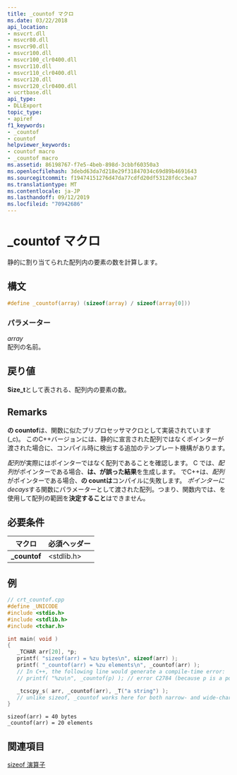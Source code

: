 ```yaml
---
title: _countof マクロ
ms.date: 03/22/2018
api_location:
- msvcrt.dll
- msvcr80.dll
- msvcr90.dll
- msvcr100.dll
- msvcr100_clr0400.dll
- msvcr110.dll
- msvcr110_clr0400.dll
- msvcr120.dll
- msvcr120_clr0400.dll
- ucrtbase.dll
api_type:
- DLLExport
topic_type:
- apiref
f1_keywords:
- _countof
- countof
helpviewer_keywords:
- countof macro
- _countof macro
ms.assetid: 86198767-f7e5-4beb-898d-3cbbf60350a3
ms.openlocfilehash: 3debd63da7d218e29f31847034c69d89b4691643
ms.sourcegitcommit: f19474151276d47da77cdfd20df53128fdcc3ea7
ms.translationtype: MT
ms.contentlocale: ja-JP
ms.lasthandoff: 09/12/2019
ms.locfileid: "70942686"
---
```

# <a name="_countof-macro"></a>_countof マクロ

静的に割り当てられた配列内の要素の数を計算します。

## <a name="syntax"></a>構文

```C
#define _countof(array) (sizeof(array) / sizeof(array[0]))
```

### <a name="parameters"></a>パラメーター

*array*<br/>
配列の名前。

## <a name="return-value"></a>戻り値

**Size_t**として表される、配列内の要素の数。

## <a name="remarks"></a>Remarks

**の countof**は、関数に似たプリプロセッサマクロとして実装されています (_c)。 このC++バージョンには、静的に宣言された配列ではなくポインターが渡された場合に、コンパイル時に検出する追加のテンプレート機構があります。

*配列*が実際にはポインターではなく配列であることを確認します。 C では、*配列*がポインターである場合、**は、が誤った結果**を生成します。 でC++は、*配列*がポインターである場合、**の countは**コンパイルに失敗します。  *ポインターに decays*する関数にパラメーターとして渡された配列。つまり、関数内では、を使用して配列の範囲を**決定すること**はできません。

## <a name="requirements"></a>必要条件

|マクロ|必須ヘッダー|
|-----------|---------------------|
|**_countof**|\<stdlib.h>|

## <a name="example"></a>例

```cpp
// crt_countof.cpp
#define _UNICODE
#include <stdio.h>
#include <stdlib.h>
#include <tchar.h>

int main( void )
{
   _TCHAR arr[20], *p;
   printf( "sizeof(arr) = %zu bytes\n", sizeof(arr) );
   printf( "_countof(arr) = %zu elements\n", _countof(arr) );
   // In C++, the following line would generate a compile-time error:
   // printf( "%zu\n", _countof(p) ); // error C2784 (because p is a pointer)

   _tcscpy_s( arr, _countof(arr), _T("a string") );
   // unlike sizeof, _countof works here for both narrow- and wide-character strings
}
```

```Output
sizeof(arr) = 40 bytes
_countof(arr) = 20 elements
```

## <a name="see-also"></a>関連項目

[sizeof 演算子](../../cpp/sizeof-operator.md)<br/>
